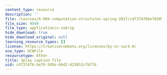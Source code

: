 ```yaml
---
content_type: resource
description: ''
file: /courses/6-004-computation-structures-spring-2017/c4737476be76509ab6d2625852cfbf7b_MpJe7SMzi0E.vtt
file_size: 9549
file_type: application/x-subrip
hide_download: true
hide_download_original: null
learning_resource_types: []
license: https://creativecommons.org/licenses/by-nc-sa/4.0/
ocw_type: OCWFile
resourcetype: Other
title: 3play caption file
uid: c4737476-be76-509a-b6d2-625852cfbf7b
---
```

